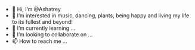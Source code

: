 - 👋 Hi, I’m @Ashatrey
- 👀 I’m interested in music, dancing, plants, being happy and living my life to its fullest and beyond!
- 🌱 I’m currently learning ...
- 💞️ I’m looking to collaborate on ...
- 📫 How to reach me ...

<!---
Ashatrey/Ashatrey is a ✨ special ✨ repository because its `README.md` (this file) appears on your GitHub profile.
You can click the Preview link to take a look at your changes.
--->
